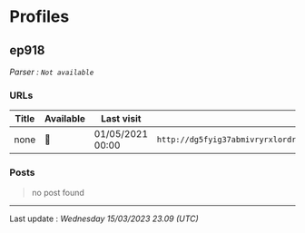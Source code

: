 # Profiles

## **ep918**


_Parser : `Not available`_

### URLs
| Title | Available | Last visit | fqdn | Screenshot 
|---|---|---|---|---|
| none | 🔴 | 01/05/2021 00:00 | `http://dg5fyig37abmivryrxlordrczn6d6r5wzcfe2msuo5mbbu2exnu46fid.onion` | ❌ | 

### Posts

> no post found


 --- 


Last update : _Wednesday 15/03/2023 23.09 (UTC)_
